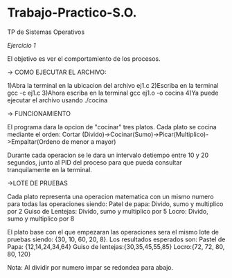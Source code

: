 # Trabajo-Practico-S.O.
TP de Sistemas Operativos

*Ejercicio 1*

El objetivo es ver el comportamiento de los procesos. 

-> COMO EJECUTAR EL ARCHIVO:

  1)Abra la terminal en la ubicacion del archivo ej1.c
  2)Escriba en la terminal gcc -c ej1.c
  3)Ahora escriba en la terminal gcc ej1.o -o cocina
  4)Ya puede ejecutar el archivo usando ./cocina

-> FUNCIONAMIENTO

El programa dara la opcion de "cocinar" tres platos. Cada plato se cocina mediante el orden: 
  Cortar (Divido)->Cocinar(Sumo)->Picar(Multiplico)->Empaltar(Ordeno de menor a mayor)

Durante cada operacion se le dara un intervalo detiempo entre 10 y 20 segundos, junto al PID del proceso para que pueda consultar tranquilamente en la terminal. 

->LOTE DE PRUEBAS

Cada plato representa una operacion matematica con un mismo numero para todas las operaciones siendo:
Patel de papa: Divido, sumo y multiplico por 2
Guiso de Lentejas: Divido, sumo y multiplico por 5
Locro: Divido, sumo y multiplico por 8

El plato base con el que empezaran las operaciones sera el mismo lote de pruebas siendo: {30, 10, 60, 20, 8}. Los resultados esperados son:
Pastel de Papa: {12,14,24,34,64}
Guiso de lentejas:{30,35,45,55,85}
Locro:{72, 72, 80, 80, 120}

Nota: Al dividir por numero impar se redondea para abajo.
